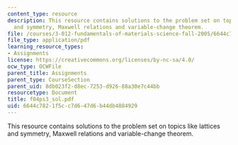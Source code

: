 ```yaml
---
content_type: resource
description: This resource contains solutions to the problem set on topics like lattices
  and symmetry, Maxwell relations and variable-change theorem.
file: /courses/3-012-fundamentals-of-materials-science-fall-2005/6644c7821f5cc7d647d6b44db4884929_f04ps3_sol.pdf
file_type: application/pdf
learning_resource_types:
- Assignments
license: https://creativecommons.org/licenses/by-nc-sa/4.0/
ocw_type: OCWFile
parent_title: Assignments
parent_type: CourseSection
parent_uid: 8db023f2-d8ec-7253-d926-88a30e7c44bb
resourcetype: Document
title: f04ps3_sol.pdf
uid: 6644c782-1f5c-c7d6-47d6-b44db4884929
---
```

This resource contains solutions to the problem set on topics like lattices and symmetry, Maxwell relations and variable-change theorem.
